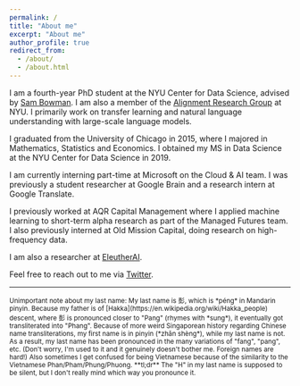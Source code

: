 ```yaml
---
permalink: /
title: "About me"
excerpt: "About me"
author_profile: true
redirect_from: 
  - /about/
  - /about.html
---
```

I am a fourth-year PhD student at the NYU Center for Data Science, advised by [Sam Bowman](https://www.nyu.edu/projects/bowman/). I am also a member of the [Alignment Research Group](https://wp.nyu.edu/arg/) at NYU. I primarily work on transfer learning and natural language understanding with large-scale language models.

I graduated from the University of Chicago in 2015, where I majored in Mathematics, Statistics and Economics. I obtained my MS in Data Science at the NYU Center for Data Science in 2019. 

I am currently interning part-time at Microsoft on the Cloud & AI team. I was previously a student researcher at Google Brain and a research intern at Google Translate. 

I previously worked at AQR Capital Management where I applied machine learning to short-term alpha research as part of the Managed Futures team. I also previously interned at Old Mission Capital, doing research on high-frequency data.

I am also a researcher at [EleutherAI](eleuther.ai/).

Feel free to reach out to me via [Twitter](https://twitter.com/zhansheng).

<meta name="google-site-verification" content="uMe0DjLQIFfwu_0BJLcQbRorbxQwt482yek2g1vUTXk" />

<hr />

<small>
Unimportant note about my last name: My last name is 彭, which is *péng* in Mandarin pinyin. Because my father is of [Hakka](https://en.wikipedia.org/wiki/Hakka_people) descent, where 彭 is pronounced closer to "Pang" (rhymes with *sung*), it eventually got transliterated into "Phang". Because of more weird Singaporean history regarding Chinese name transliterations, my first name is in pinyin (*zhǎn shèng*), while my last name is not.
</small>

<small>
As a result, my last name has been pronounced in the many variations of "fang", "pang", etc. (Don't worry, I'm used to it and it genuinely doesn't bother me. Foreign names are hard!) Also sometimes I get confused for being Vietnamese because of the similarity to the Vietnamese Phan/Pham/Phung/Phuong.
</small>

<small>
**tl;dr** The "H" in my last name is supposed to be silent, but I don't really mind which way you pronounce it. 
</small>